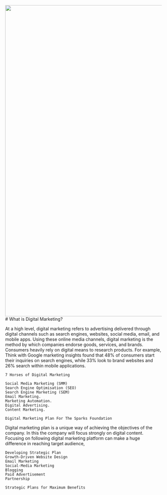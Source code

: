 <a >
  <img align="center" width="1000px" src="https://miro.medium.com/max/4849/0*zEXQmORu8B9PsxmW" />
</a>
# What is Digital Marketing?

At a high level, digital marketing refers to advertising delivered through digital channels such as search engines, websites, social media, email, and mobile apps. Using these online media channels, digital marketing is the method by which companies endorse goods, services, and brands. Consumers heavily rely on digital means to research products. For example, Think with Google marketing insights found that 48% of consumers start their inquiries on search engines, while 33% look to brand websites and 26% search within mobile applications.

    7 Horses of Digital Marketing

    Social Media Marketing (SMM)
    Search Engine Optimisation (SEO)
    Search Engine Marketing (SEM)
    Email Marketing.
    Marketing Automation.
    Digital Advertising.
    Content Marketing.

    Digital Marketing Plan For The Sparks Foundation

Digital marketing plan is a unique way of achieving the objectives of the company. In this the company will focus strongly on digital content. Focusing on following digital marketing platform can make a huge difference in reaching target audience,

    Developing Strategic Plan
    Growth-Driven Website Design
    Email Marketing
    Social-Media Marketing
    Blogging
    Paid Advertisement
    Partnership

    Strategic Plans for Maximum Benefits
